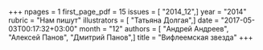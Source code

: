 +++
npages = 1
first_page_pdf = 15
issues = [ "2014_12",]
year = "2014"
rubric = "Нам пишут"
illustrators = [ "Татьяна Долгая",]
date = "2017-05-03T00:17:32+03:00"
month = "12"
authors = [ "Андрей Андреев", "Алексей Панов", "Дмитрий Панов",]
title = "Вифлеемская звезда"
+++
